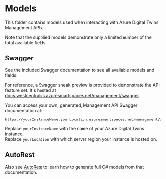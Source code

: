 # Models

This folder contains models used when interacting with Azure Digital Twins Management APIs.

Note that the supplied models demonstrate only a limited number of the total available fields.

## Swagger

See the included Swagger documentation to see all available models and fields:

For reference, a Swagger sneak preview is provided to demonstrate the API feature set. It's hosted at [docs.westcentralus.azuresmartspaces.net/management/swagger](https://docs.westcentralus.azuresmartspaces.net/management/swagger).

You can access your own, generated, Management API Swagger documentation at:

```plaintext
https://yourInstanceName.yourLocation.azuresmartspaces.net/management/swagger
```

Replace `yourInstanceName` with the name of your Azure Digital Twins instance.  
Replace `yourLocation` with which server region your instance is hosted on.  

## AutoRest

Also see [AutoRest](https://github.com/Azure/autorest) to learn how to generate full C# models from that documentation.
